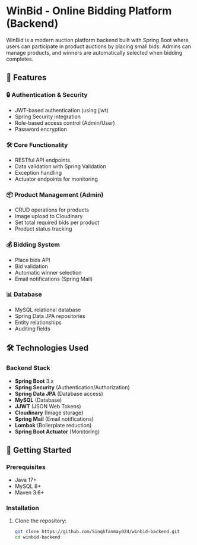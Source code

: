 # WinBid - Online Bidding Platform (Backend)

WinBid is a modern auction platform backend built with Spring Boot where users can participate in product auctions by placing small bids. Admins can manage products, and winners are automatically selected when bidding completes.

## 🚀 Features

### 🔒 Authentication & Security
- JWT-based authentication (using jjwt)
- Spring Security integration
- Role-based access control (Admin/User)
- Password encryption

### 🛠️ Core Functionality
- RESTful API endpoints
- Data validation with Spring Validation
- Exception handling
- Actuator endpoints for monitoring

### 📦 Product Management (Admin)
- CRUD operations for products
- Image upload to Cloudinary
- Set total required bids per product
- Product status tracking

### 💰 Bidding System
- Place bids API
- Bid validation
- Automatic winner selection
- Email notifications (Spring Mail)

### 📊 Database
- MySQL relational database
- Spring Data JPA repositories
- Entity relationships
- Auditing fields

## 🛠️ Technologies Used

### Backend Stack
- **Spring Boot** 3.x
- **Spring Security** (Authentication/Authorization)
- **Spring Data JPA** (Database access)
- **MySQL** (Database)
- **JJWT** (JSON Web Tokens)
- **Cloudinary** (Image storage)
- **Spring Mail** (Email notifications)
- **Lombok** (Boilerplate reduction)
- **Spring Boot Actuator** (Monitoring)


## 🚀 Getting Started

### Prerequisites
- Java 17+
- MySQL 8+
- Maven 3.6+

### Installation
1. Clone the repository:
   ```bash
   git clone https://github.com/SinghTanmay024/winbid-backend.git
   cd winbid-backend
